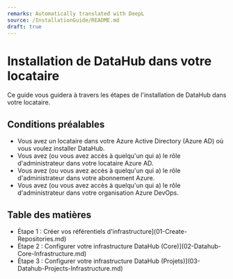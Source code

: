 ```yaml
---
remarks: Automatically translated with DeepL
source: /InstallationGuide/README.md
draft: true
---
```


# Installation de DataHub dans votre locataire

Ce guide vous guidera à travers les étapes de l'installation de DataHub dans votre locataire.

## Conditions préalables

- Vous avez un locataire dans votre Azure Active Directory (Azure AD) où vous voulez installer DataHub.
- Vous avez (ou vous avez accès à quelqu'un qui a) le rôle d'administrateur dans votre locataire Azure AD.
- Vous avez (ou vous avez accès à quelqu'un qui a) le rôle d'administrateur dans votre abonnement Azure.
- Vous avez (ou vous avez accès à quelqu'un qui a) le rôle d'administrateur dans votre organisation Azure DevOps.

## Table des matières

- Étape 1 : Créer vos référentiels d'infrastructure](01-Create-Repositories.md)
- Étape 2 : Configurer votre infrastructure DataHub (Core)](02-Datahub-Core-Infrastructure.md)
- Étape 3 : Configurer votre infrastructure DataHub (Projets)](03-Datahub-Projects-Infrastructure.md)
